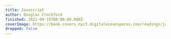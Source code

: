 ```yaml
---
title: Javascript
author: Douglas Crockford
finished: 2021-09-15T00:00:00.000Z
coverImage: https://book-covers.nyc3.digitaloceanspaces.com/readings/javascript-01.jpg
dropped: false
---
```


